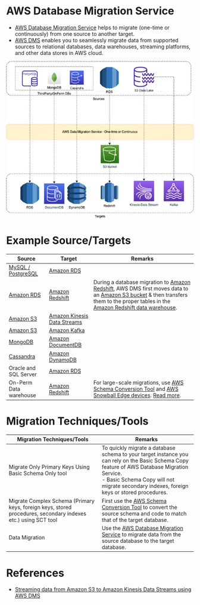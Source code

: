 # AWS Database Migration Service
- [AWS Database Migration Service](https://aws.amazon.com/dms/) helps to migrate (one-time or continuously) from one source to another target.
- [AWS DMS]() enables you to seamlessly migrate data from supported sources to relational databases, data warehouses, streaming platforms, and other data stores in AWS cloud.

![](AWSDMS.png)

# Example Source/Targets

| Source                                                                                | Target                                                                                     | Remarks                                                                                                                                                                                                                                                                                                                                                 |
|---------------------------------------------------------------------------------------|--------------------------------------------------------------------------------------------|---------------------------------------------------------------------------------------------------------------------------------------------------------------------------------------------------------------------------------------------------------------------------------------------------------------------------------------------------------|
| [MySQL / PostgreSQL](https://github.com/Anshul619/HLD-System-Designs/blob/main/3_Databases/7_SQL-Databases/Readme.md)        | [Amazon RDS](../../../1_Databases/AmazonRDS/Readme.md)                              |                                                                                                                                                                                                                                                                                                                                                         |
| [Amazon RDS](../../../1_Databases/AmazonRDS/Readme.md)                         | [Amazon Redshift](../../DataStorage/DataWarehouses/AmazonRedshift.md)                      | During a database migration to [Amazon Redshift](../../DataStorage/DataWarehouses/AmazonRedshift.md), AWS DMS first moves data to an [Amazon S3 bucket](../../../6_FileStorages/3_S3ObjectStorage/Readme.md) & then transfers them to the proper tables in the [Amazon Redshift data warehouse](../../DataStorage/DataWarehouses/AmazonRedshift.md). |
| [Amazon S3](../../../6_FileStorages/3_S3ObjectStorage/Readme.md)                   | [Amazon Kinesis Data Streams](../../../4_MessageBrokers/AmazonKinesis/Readme.md)    |                                                                                                                                                                                                                                                                                                                                                         |
| [Amazon S3](../../../6_FileStorages/3_S3ObjectStorage/Readme.md)                   | [Amazon Kafka](../../../4_MessageBrokers/AmazonKinesis/Readme.md) |                                                                                                                                                                                                                                                                                                                                                         |
| [MongoDB](https://github.com/Anshul619/HLD-System-Designs/blob/main/3_Databases/10_Document-Databases/MongoAtlas/Readme.md)            | [Amazon DocumentDB](../../../1_Databases/AmazonDocumentDB.md)                       |                                                                                                                                                                                                                                                                                                                                                         |
| [Cassandra](https://github.com/Anshul619/HLD-System-Designs/blob/main/3_Databases/11_WideColumn-Databases/ApacheCasandra.md) | [Amazon DynamoDB](../../../1_Databases/AmazonDynamoDB/Readme.md)                    |                                                                                                                                                                                                                                                                                                                                                         |
| Oracle and SQL Server                                                                 | [Amazon RDS](../../../1_Databases/AmazonRDS/Readme.md)                              |                                                                                                                                                                                                                                                                                                                                                         |
| On-Perm Data warehouse                                                                | [Amazon Redshift](../../DataStorage/DataWarehouses/AmazonRedshift.md)                      | For large-scale migrations, use [AWS Schema Conversion Tool](AWSSCT.md) and [AWS Snowball Edge devices](../../../14_DataTransferMigrationServices/AWSSnowFamily.md). [Read more](https://docs.aws.amazon.com/SchemaConversionTool/latest/userguide/agents.dw.html).                                                                                     |

# Migration Techniques/Tools

| Migration Techniques/Tools                                                                                    | Remarks                                                                                                                                                                                                                                      |
|---------------------------------------------------------------------------------------------------------------|----------------------------------------------------------------------------------------------------------------------------------------------------------------------------------------------------------------------------------------------|
| Migrate Only Primary Keys Using Basic Schema Only tool                                                        | To quickly migrate a database schema to your target instance you can rely on the Basic Schema Copy feature of AWS Database Migration Service.<br/>- Basic Schema Copy will not migrate secondary indexes, foreign keys or stored procedures. |
| Migrate Complex Schema (Primary keys, foreign keys, stored procedures, secondary indexes etc.) using SCT tool | First use the [AWS Schema Conversion Tool](AWSSCT.md) to convert the source schema and code to match that of the target database.                                                                                                            |
| Data Migration                                                                                                | Use the [AWS Database Migration Service]() to migrate data from the source database to the target database.                                                                                                                                  |

# References
- [Streaming data from Amazon S3 to Amazon Kinesis Data Streams using AWS DMS](https://aws.amazon.com/blogs/big-data/streaming-data-from-amazon-s3-to-amazon-kinesis-data-streams-using-aws-dms/)
